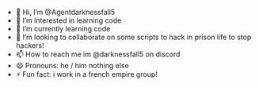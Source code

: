 - 👋 Hi, I’m @Agentdarknessfall5
- 👀 I’m interested in learning code
- 🌱 I’m currently learning code
- 💞️ I’m looking to collaborate on some scripts to hack in prison life to stop hackers!
- 📫 How to reach me im @darknessfall5 on discord
- 😄 Pronouns: he / him nothing else
- ⚡ Fun fact: i work in a french empire group!

<!---
Agentdarknessfall5/Agentdarknessfall5 is a ✨ special ✨ repository because its `README.md` (this file) appears on your GitHub profile.
You can click the Preview link to take a look at your changes.
--->
